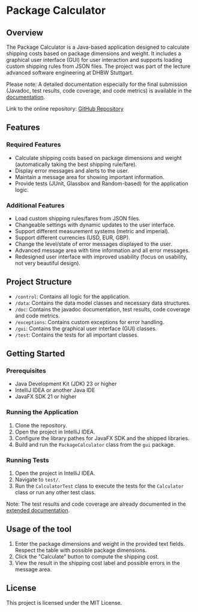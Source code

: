 # Package Calculator

## Overview
The Package Calculator is a Java-based application designed to calculate shipping costs based on package dimensions and weight. 
It includes a graphical user interface (GUI) for user interaction and supports loading custom shipping rules from JSON files.
The project was part of the lecture advanced software engineering at DHBW Stuttgart.

Please note: A detailed documentation especially for the final submission (Javadoc, test results, code coverage, and code metrics) is 
available in the [documentation](documentation.md).

Link to the online repository: [GitHub Repository](https://github.com/janniklth/PackageCalculator.git)

## Features

### Required Features
- Calculate shipping costs based on package dimensions and weight (automatically taking the best shipping rule/fare).
- Display error messages and alerts to the user.
- Maintain a message area for showing important information.
- Provide tests (JUnit, Glassbox and Random-based) for the application logic.

### Additional Features
- Load custom shipping rules/fares from JSON files.
- Changeable settings with dynamic updates to the user interface.
- Support different measurement systems (metric and imperial).
- Support different currencies (USD, EUR, GBP).
- Change the level/state of error messages displayed to the user.
- Advanced message area with time information and all error messages.
- Redesigned user interface with improved usability (focus on usability, not very beautiful design).


## Project Structure

- `/control`: Contains all logic for the application.
- `/data`: Contains the data model classes and necessary data structures.
- `/doc`: Contains the javadoc documentation, test results, code coverage and code metrics.
- `/exceptions`: Contains custom exceptions for error handling.
- `/gui`: Contains the graphical user interface (GUI) classes.
- `/test`: Contains the tests for all important classes.


## Getting Started

### Prerequisites

- Java Development Kit (JDK) 23 or higher
- IntelliJ IDEA or another Java IDE
- JavaFX SDK 21 or higher


### Running the Application

1. Clone the repository.
2. Open the project in IntelliJ IDEA.
3. Configure the library pathes for JavaFX SDK and the shipped libraries.
4. Build and run the `PackageCalculator` class from the `gui` package.

### Running Tests
1. Open the project in IntelliJ IDEA.
2. Navigate to `test/`.
3. Run the `CalculatorTest` class to execute the tests for the `Calculator` class or run any other test class.

Note: The test results and code coverage are already documented in the [extended documentation](documentation.md).

## Usage of the tool
1. Enter the package dimensions and weight in the provided text fields. Respect the table with possible package dimensions.
2. Click the "Calculate" button to compute the shipping cost.
3. View the result in the shipping cost label and possible errors in the message area.

## License
This project is licensed under the MIT License.